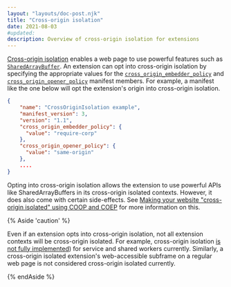 ```yaml
---
layout: "layouts/doc-post.njk"
title: "Cross-origin isolation"
date: 2021-08-03
#updated:
description: Overview of cross-origin isolation for extensions
---
```


[Cross-origin isolation][web-coi-guide] enables a web page to use powerful features such as
[`SharedArrayBuffer`][mdn-sharedarraybuffer]. An extension can opt into cross-origin isolation by
specifying the appropriate values for the [`cross_origin_embedder_policy`][doc-coep] and
[`cross_origin_opener_policy`][doc-coop] manifest members. For example, a manifest like the one
below will opt the extension's origin into cross-origin isolation.

```json
{
    "name": "CrossOriginIsolation example",
    "manifest_version": 3,
    "version": "1.1",
    "cross_origin_embedder_policy": {
      "value": "require-corp"
    },
    "cross_origin_opener_policy": {
      "value": "same-origin"
    },
    ....
}
```

Opting into cross-origin isolation allows the extension to use powerful APIs like SharedArrayBuffers
in its cross-origin isolated contexts. However, it does also come with certain side-effects. See
[Making your website "cross-origin isolated" using COOP and COEP](https://web.dev/coop-coep/) for
more information on this.

{% Aside 'caution' %}

Even if an extension opts into cross-origin isolation, not all extension contexts will be
cross-origin isolated. For example, cross-origin isolation [is not fully implemented][crbug-issue])
for service and shared workers currently. Similarly, a cross-origin isolated extension's
web-accessible subframe on a regular web page is not considered cross-origin isolated currently.

{% endAside %}

[crbug-issue]: https://bugs.chromium.org/p/chromium/issues/detail?id=1131404
[doc-coep]: /docs/extensions/mv3/manifest/cross_origin_embedder_policy
[doc-coop]: /docs/extensions/mv3/manifest/cross_origin_opener_policy
[mdn-sharedarraybuffer]: https://developer.mozilla.org/en-US/docs/Web/JavaScript/Reference/Global_Objects/SharedArrayBuffer
[web-coi-guide]: https://web.dev/cross-origin-isolation-guide/

